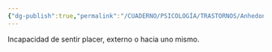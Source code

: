 ```yaml
---
{"dg-publish":true,"permalink":"/CUADERNO/PSICOLOGÍA/TRASTORNOS/Anhedonia/"}
---
```


Incapacidad de sentir placer, externo o hacia uno mismo.